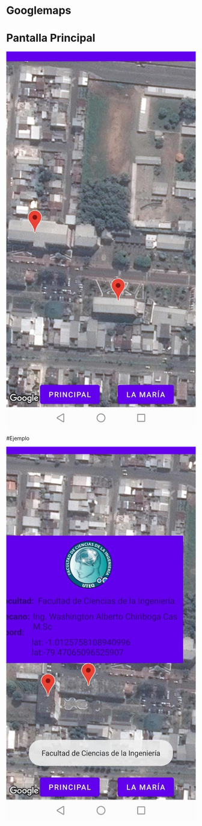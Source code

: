 # Googlemaps

# Pantalla Principal

![img](https://github.com/valeriadayanna/Googlemaps/blob/master/Captura/Image%202.jpeg)

#Ejemplo 

![img](https://github.com/valeriadayanna/Googlemaps/blob/master/Captura/Image1.jpeg)
